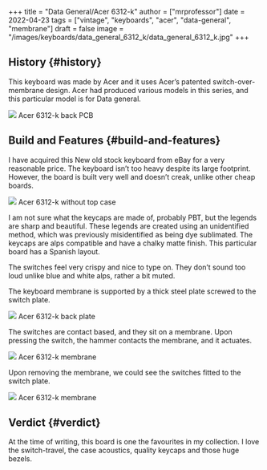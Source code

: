 +++
title = "Data General/Acer 6312-k"
author = ["mrprofessor"]
date = 2022-04-23
tags = ["vintage", "keyboards", "acer", "data-general", "membrane"]
draft = false
image = "/images/keyboards/data_general_6312_k/data_general_6312_k.jpg"
+++

## History {#history}

This keyboard was made by Acer and it uses Acer’s patented
switch-over-membrane design. Acer had produced various models in this
series, and this particular model is for Data general.

<div class="post-image">
  <img src="/images/keyboards/data_general_6312_k/data_general_6312_k_back.jpg" loading="lazy"/>
  <span class="img-description"> Acer 6312-k back PCB</span>
</div>


## Build and Features {#build-and-features}

I have acquired this New old stock keyboard from eBay for a very
reasonable price. The keyboard isn’t too heavy despite its large footprint.
However, the board is built very well and doesn’t creak, unlike other
cheap boards.

<div class="post-image">
  <img src="/images/keyboards/data_general_6312_k/data_general_6312_k_no_case.jpg" loading="lazy"/>
  <span class="img-description"> Acer 6312-k without top case </span>
</div>

I am not sure what the keycaps are made of, probably PBT, but the legends
are sharp and beautiful. These legends are created using an unidentified
method, which was previously misidentified as being dye sublimated. The
keycaps are alps compatible and have a chalky matte finish. This
particular board has a Spanish layout.

The switches feel very crispy and nice to type on. They don’t sound too
loud unlike blue and white alps, rather a bit muted.

The keyboard membrane is supported by a thick steel plate screwed to the
switch plate.

<div class="post-image">
  <img src="/images/keyboards/data_general_6312_k/data_general_6312_k_back_plate.jpg" loading="lazy"/>
  <span class="img-description"> Acer 6312-k back plate </span>
</div>

The switches are contact based, and they sit on a membrane. Upon pressing
the switch, the hammer contacts the membrane, and it actuates.

<div class="post-image">
  <img src="/images/keyboards/data_general_6312_k/data_general_6312_k_membrane.jpg" loading="lazy"/>
  <span class="img-description"> Acer 6312-k membrane </span>
</div>

Upon removing the membrane, we could see the switches fitted to the switch plate.

<div class="post-image">
  <img src="/images/keyboards/data_general_6312_k/data_general_6312_k_switch_plate.jpg" loading="lazy"/>
  <span class="img-description"> Acer 6312-k membrane </span>
</div>


## Verdict {#verdict}

At the time of writing, this board is one the favourites in my collection.
I love the switch-travel, the case acoustics, quality keycaps and
those huge bezels.